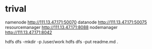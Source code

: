 
# trival
namenode http://111.13.47.171:50070 
datanode http://111.13.47.171:50075
resourcemanager http://111.13.47.171:8088
nodemanager http://111.13.47.171:8042

hdfs dfs -mkdir -p /user/work
hdfs dfs -put readme.md .
